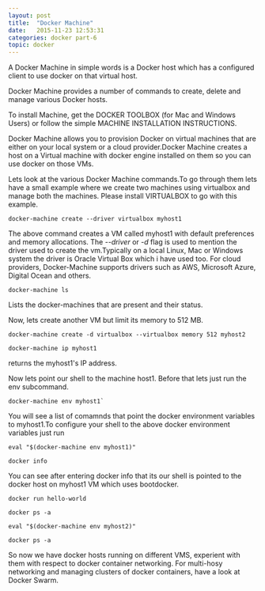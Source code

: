 ```yaml
---
layout: post
title:  "Docker Machine"
date:   2015-11-23 12:53:31
categories: docker part-6
topic: docker
---
```


A Docker Machine in simple words is a Docker host which has a configured client to use docker on that virtual host.

Docker Machine provides a number of commands to create, delete and manage various Docker hosts.

To install Machine, get the DOCKER TOOLBOX (for Mac and Windows Users) or follow the simple MACHINE INSTALLATION INSTRUCTIONS.

Docker Machine allows you to provision Docker on virtual machines that are either on your local system or a cloud provider.Docker Machine creates a host on a Virtual machine with docker engine installed on them so you can use docker on those VMs.

Lets look at the various Docker Machine commands.To go through them lets have a small example where we create two machines using virtualbox and manage both the machines.
Please install VIRTUALBOX to go with this example.

```
docker-machine create --driver virtualbox myhost1
```

The above command creates a VM called myhost1 with default preferences and memory allocations.
The *--driver* or *-d* flag is used to mention the driver used to create the vm.Typically on a local Linux, Mac or Windows system the driver is Oracle Virtual Box which i have used too. 
For cloud providers, Docker-Machine supports drivers such as AWS, Microsoft Azure, Digital Ocean and others. 

```
docker-machine ls
```

Lists the docker-machines that are present and their status.

Now, lets create another VM but limit its memory to 512 MB.

```
docker-machine create -d virtualbox --virtualbox memory 512 myhost2
```

```
docker-machine ip myhost1
```

returns the myhost1's IP address.

Now lets point our shell to the machine host1. Before that lets just run the env subcommand.

```
docker-machine env myhost1`
```

You will see a list of comamnds that point the docker environment variables to myhost1.To configure your shell to the above docker environment variables just run

```
eval "$(docker-machine env myhost1)"

docker info
```

You can see after entering docker info that its our shell is pointed to the docker host on myhost1 VM which uses bootdocker.

```
docker run hello-world

docker ps -a

eval "$(docker-machine env myhost2)"

docker ps -a
```

So now we have docker hosts running on different VMS, experient with them with respect to docker container networking.
For multi-hosy networking and managing clusters of docker containers, have a look at Docker Swarm.


